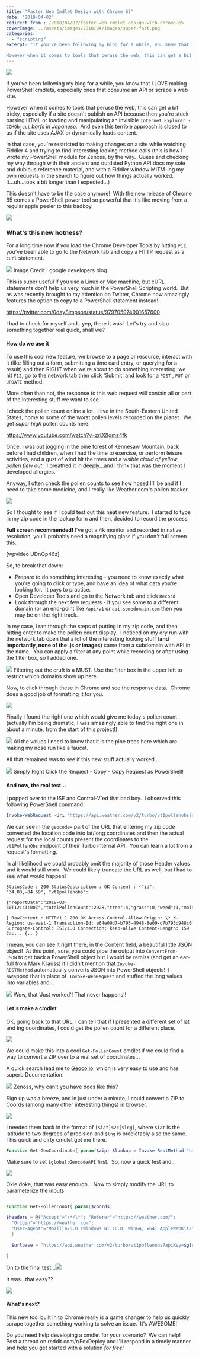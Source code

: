 ```yaml
---
title: "Faster Web Cmdlet Design with Chrome 65"
date: "2018-04-02"
redirect_from : /2018/04/02/faster-web-cmdlet-design-with-chrome-65
coverImage: ../assets/images/2018/04/images/super-fast.png
categories: 
  - "scripting"
excerpt: "If you've been following my blog for a while, you know that I LOVE making PowerShell cmdlets, especially ones that consume an API or scrape a web site.

However when it comes to tools that peruse the web, this can get a bit tricky, especially if a site doesn't publish an API because then you're stuck parsing HTML or loading and manipulating an invisible `Internet Explorer -COMObject` __barfs in Japanese_._  And even this terrible approach is closed to us if the site uses AJAX or dynamically loads content."
---
```


![](../assets/images/2018/04/images/super-fast.png)

If you've been following my blog for a while, you know that I LOVE making PowerShell cmdlets, especially ones that consume an API or scrape a web site.

However when it comes to tools that peruse the web, this can get a bit tricky, especially if a site doesn't publish an API because then you're stuck parsing HTML or loading and manipulating an invisible `Internet Explorer -COMObject` __barfs in Japanese_._  And even this terrible approach is closed to us if the site uses AJAX or dynamically loads content.

In that case, you're restricted to making changes on a site while watching Fiddler 4 and trying to find interesting looking method calls (this is how I wrote my PowerShell module for Zenoss, by the way.  Guess and checking my way through with their ancient and outdated Python API docs my sole and dubious reference material, and with a Fiddler window MITM-ing my own requests in the search to figure out how things actually worked.  It...uh...took a bit longer than I expected...)

This doesn't have to be the case anymore!  With the new release of Chrome 65 comes a PowerShell power tool so powerful that it's like moving from a regular apple peeler to this badboy.

![](../assets/images/2018/04/images/1396457382_peeling_apples_with_power_drill1.gif)

### What's this new hotness?

For a long time now if you load the Chrome Developer Tools by hitting `F12`, you've been able to go to the Network tab and copy a HTTP request as a `curl` statement.

![](../assets/images/2018/04/images/copy-as-curl1.png) Image Credit : google developers blog

This is super useful if you use a Linux or Mac machine, but cURL statements don't help us very much in the PowerShell Scripting world.  But as was recently brought to my attention on Twitter, Chrome now amazingly features the option to copy to a PowerShell statement instead!

https://twitter.com/0daySimpson/status/979705974901657600

I had to check for myself and...yep, there it was!  Let's try and slap something together real quick, shall we?

#### How do we use it

To use this cool new feature, we browse to a page or resource, interact with it (like filling out a form, submitting a time card entry, or querying for a result) and then RIGHT when we're about to do something interesting, we hit `F12`, go to the network tab then click 'Submit' and look for a `POST` , `PUT` or `UPDATE` method.

More often than not, the response to this web request will contain all or part of the interesting stuff we want to see.

I check the pollen count online a lot.  I live in the South-Eastern United States, home to some of the worst pollen levels recorded on the planet.  We get _super high_ pollen counts here.

https://www.youtube.com/watch?v=zrD2Igmz4fk

Once, I was out jogging in the pine forest of Kennesaw Mountain, back before I had children, when I had the time to exercise, or perform leisure activities, and a gust of wind hit the trees and a _visible cloud of yellow pollen flew out_.  I breathed it in deeply...and I think that was the moment I developed allergies.

Anyway, I often check the pollen counts to see how hosed I'll be and if I need to take some medicine, and I really like Weather.com's pollen tracker.

![](../assets/images/2018/04/images/pollen.png)

So I thought to see if I could test out this neat new feature.  I started to type in my zip code in the lookup form and then, decided to record the process.

**Full screen recommended!** I've got a 4k monitor and recorded in native resolution, you'll probably need a magnifying glass if you don't full screen this.

\[wpvideo UDnQp46z\]

So, to break that down:

- Prepare to do something interesting - you need to know exactly what you're going to click or type, and have an idea of what data you're looking for.  It pays to practice.
- Open Developer Tools and go to the Network tab and click `Record`
- Look through the next few requests - if you see some to a different domain (or an end-point like `/api/v1` or `api.somedomain.com` then you may be on the right track.

In my case, I ran through the steps of putting in my zip code, and then hitting enter to make the pollen count display.  I noticed on my dry run with the network tab open that a lot of the interesting looking stuff (**and importantly, none of the .js or images)** came from a subdomain with API in the name.  You can apply a filter at any point while recording or after using the filter box, so I added one.

![](../assets/images/2018/04/images/filtered-by-domain.png) Filtering out the cruft is a MUST. Use the filter box in the upper left to restrict which domains show up here.

Now, to click through these in Chrome and see the response data.  Chrome does a good job of formatting it for you.

![](../assets/images/2018/04/images/preview-object-json.png)

Finally I found the right one which would give me today's pollen count (actually I'm being dramatic, I was amazingly able to find the right one in about a minute, from the start of this project!)

![](../assets/images/2018/04/images/found-it.png) All the values I need to know that it is the pine trees here which are making my nose run like a faucet.

All that remained was to see if this new stuff actually worked...

![](../assets/images/2018/04/images/copying-as-powershell.png) Simply Right Click the Request - Copy - Copy Request as PowerShell!

#### And now, the real test...

I popped over to the ISE and Control-V'ed that bad boy.  I observed this following PowerShell command.

```powershell
Invoke-WebRequest -Uri "https://api.weather.com/v2/turbo/vt1pollenobs?apiKey=d522aa97197fd864d36b418f39ebb323&format=json&geocode=34.03%2C-84.69&language=en-US" \` -Headers @{"Accept"="\*/\*"; "Referer"="https://weather.com/"; "Origin"="https://weather.com"; "User-Agent"="Mozilla/5.0 (Windows NT 10.0; Win64; x64) AppleWebKit/537.36 (KHTML, like Gecko) Chrome/65.0.3325.181 Safari/537.36"} 
```

We can see in the `geocode=` part of the URL that entering my zip code converted the location code into lat/long coordinates and then the actual request for the local counts present the coordinates to the `vt1PollenObs` endpoint of their Turbo internal API.  You can learn a lot from a request's formatting.

In all likelihood we could probably omit the majority of those Header values and it would still work.  We could likely truncate the URL as well, but I had to see what would happen!

```
StatusCode : 200 StatusDescription : OK Content : {"id": "34.03,-84.69", "vt1pollenobs":

{"reportDate":"2018-03-30T12:43:00Z","totalPollenCount":2928,"tree":4,"grass":0,"weed":1,"mold":null}

} RawContent : HTTP/1.1 200 OK Access-Control-Allow-Origin: \* X-Region: us-east-1 Transaction-Id: e64e09d7-b795-4948-8e09-d7b795d948c6 Surrogate-Control: ESI/1.0 Connection: keep-alive Content-Length: 159 Cac... {...}

```

I mean, you can see it right there, in the Content field, a beautiful little JSON object!  At this point, sure, you could pipe the output into `ConvertFrom-JSON` to get back a PowerShell object but I would be remiss (and get an ear-full from Mark Krauss) if I didn't mention that `Invoke-RESTMethod` automatically converts JSON into PowerShell objects!  I swapped that in place of  `Invoke-WebRequest` and stuffed the long values into variables and...

![](../assets/images/2018/04/images/in-action.png) Wow, that 'Just worked'! That never happens!!

#### Let's make a cmdlet

OK, going back to that URL, I can tell that if I presented a different set of lat and lng coordinates, I could get the pollen count for a different place.

![](../assets/images/2018/04/images/longexamp.png)

We could make this into a cool `Get-PollenCount` cmdlet if we could find a way to convert a ZIP over to a real set of coordinates...

A quick search lead me to [Geoco.io](https://geocod.io/docs/#geocoding), which is very easy to use and has superb Documentation.

![](../assets/images/2018/04/images/geocodio.png) Zenoss, why can't you have docs like this?

Sign up was a breeze, and in just under a minute, I could convert a ZIP to Coords (among many other interesting things) in browser.

![](../assets/images/2018/04/images/works.png)

I needed them back in the format of `[$lat]%2c[$lng]`, where `$lat` is the latitude to two degrees of precision and `$lng` is predictably also the same.  This quick and dirty cmdlet got me there.

```powershell
Function Get-GeoCoordinate{ param($zip) $lookup = Invoke-RestMethod "https://api.geocod.io/v1.3/geocode?q=$zip&api\_key=$($global:GeocodeAPI)" "$(\[math\]::Round($lookup.results\[0\].location.lat,2))%2c$(\[math\]::Round($lookup.results\[0\].location.lng,2))" }

```

Make sure to set `$global:GeocodeAPI` first.  So, now a quick test and...

![](../assets/images/2018/04/images/getgeo.png)

Okie doke, that was easy enough.   Now to simply modify the URL to parameterize the inputs

```powershell

Function Get-PollenCount{ param($coords)

$headers = @{"Accept"="\*/\*"; "Referer"="https://weather.com/"; 
  "Origin"="https://weather.com"; 
  "User-Agent"="Mozilla/5.0 (Windows NT 10.0; Win64; x64) AppleWebKit/537.36 (KHTML, like Gecko) Chrome/65.0.3325.181 Safari/537.36"
  } 
  
  $urlbase = "https://api.weather.com/v2/turbo/vt1pollenobs?apiKey=$global:PollenAPI&format=json&geocode=$coords&language=en-US" $totalPollen = Invoke-RestMethod -Uri $longAssURL -Headers $headers $totalPollen.vt1pollenobs

}

```

On to the final test...![](../assets/images/2018/04/images/final.png)

It was...that easy??

![](../assets/images/2018/04/images/cjaj1.gif)

#### What's next?

This new tool built in to Chrome really is a game changer to help us quickly scrape together something working to solve an issue.  It's AWESOME!

Do you need help developing a cmdlet for your scenario?  We can help!  Post a thread on reddit.com/r/FoxDeploy and I'll respond in a timely manner and help you get started with a solution _for free!_ 
